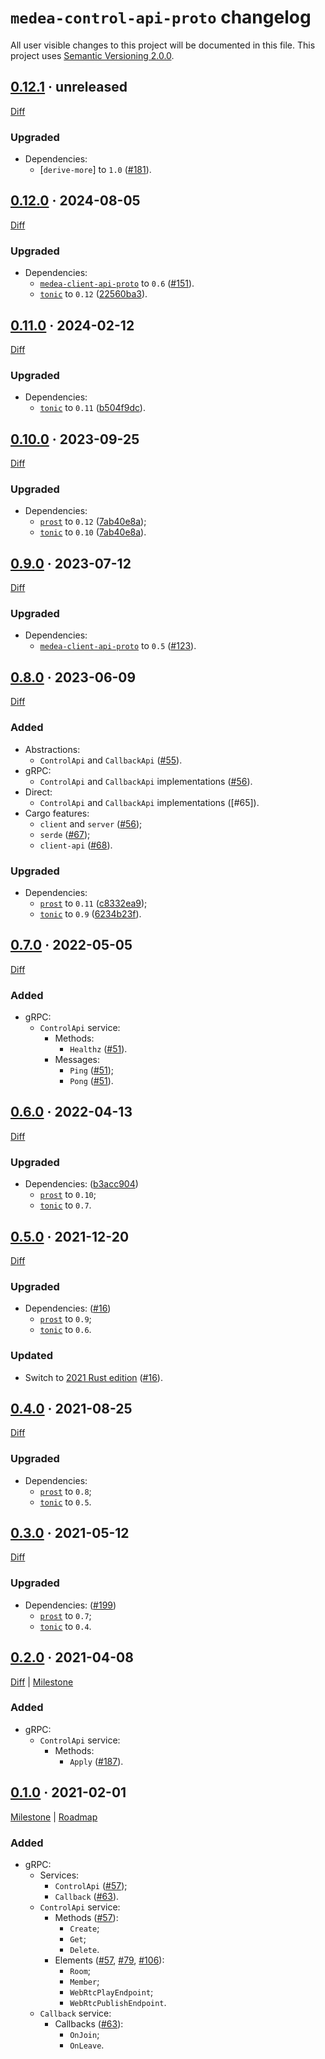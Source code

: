 `medea-control-api-proto` changelog
===================================

All user visible changes to this project will be documented in this file. This project uses [Semantic Versioning 2.0.0].




## [0.12.1] · unreleased
[0.12.1]: /../../tree/medea-control-api-proto-0.12.1/proto/control-api

[Diff](/../../compare/medea-control-api-proto-0.12.0...medea-control-api-proto-0.12.1)

### Upgraded

- Dependencies:
    - [`derive-more`] to `1.0` ([#181]).

[#181]: /../../pull/181




## [0.12.0] · 2024-08-05
[0.12.0]: /../../tree/medea-control-api-proto-0.12.0/proto/control-api

[Diff](/../../compare/medea-control-api-proto-0.11.0...medea-control-api-proto-0.12.0)

### Upgraded

- Dependencies:
    - [`medea-client-api-proto`] to `0.6` ([#151]).
    - [`tonic`] to `0.12` ([22560ba3]).

[#151]: /../../pull/151
[22560ba3]: /../../commit/22560ba3d0d970c907c060231a5c6363d5c1dbfa




## [0.11.0] · 2024-02-12
[0.11.0]: /../../tree/medea-control-api-proto-0.11.0/proto/control-api

[Diff](/../../compare/medea-control-api-proto-0.10.0...medea-control-api-proto-0.11.0)

### Upgraded

- Dependencies:
    - [`tonic`] to `0.11` ([b504f9dc]).

[b504f9dc]: /../../commit/b504f9dc97451135e2138afabf67935e3bc53475




## [0.10.0] · 2023-09-25
[0.10.0]: /../../tree/medea-control-api-proto-0.10.0/proto/control-api

[Diff](/../../compare/medea-control-api-proto-0.9.0...medea-control-api-proto-0.10.0)

### Upgraded

- Dependencies:
    - [`prost`] to `0.12` ([7ab40e8a]);
    - [`tonic`] to `0.10` ([7ab40e8a]).

[7ab40e8a]: /../../commit/7ab40e8a48b4add3ddee31935f11dbcd09cecece




## [0.9.0] · 2023-07-12
[0.9.0]: /../../tree/medea-control-api-proto-0.9.0/proto/control-api

[Diff](/../../compare/medea-control-api-proto-0.8.0...medea-control-api-proto-0.9.0)

### Upgraded

- Dependencies:
    - [`medea-client-api-proto`] to `0.5` ([#123]).

[#123]: /../../pull/123




## [0.8.0] · 2023-06-09
[0.8.0]: /../../tree/medea-control-api-proto-0.8.0/proto/control-api

[Diff](/../../compare/medea-control-api-proto-0.7.0...medea-control-api-proto-0.8.0)

### Added

- Abstractions:
    - `ControlApi` and `CallbackApi` ([#55]).
- gRPC:
    - `ControlApi` and `CallbackApi` implementations ([#56]).
- Direct:
    - `ControlApi` and `CallbackApi` implementations ([#65]).
- Cargo features:
    - `client` and `server` ([#56]);
    - `serde` ([#67]);
    - `client-api` ([#68]).

### Upgraded

- Dependencies:
    - [`prost`] to `0.11` ([c8332ea9]);
    - [`tonic`] to `0.9` ([6234b23f]).

[#55]: /../../pull/55
[#56]: /../../pull/56
[#67]: /../../pull/67
[#68]: /../../pull/68
[6234b23f]: /../../commit/6234b23f66e81c0ce411dfb8cdf983eda51cd2ad
[c8332ea9]: /../../commit/c8332ea9b6310958549e750a5553294f894c2d7b




## [0.7.0] · 2022-05-05
[0.7.0]: /../../tree/medea-control-api-proto-0.7.0/proto/control-api

[Diff](/../../compare/medea-control-api-proto-0.6.0...medea-control-api-proto-0.7.0)

### Added

- gRPC:
    - `ControlApi` service:
        - Methods:
            - `Healthz` ([#51]).
        - Messages:
            - `Ping` ([#51]);
            - `Pong` ([#51]).

[#51]: /../../pull/51




## [0.6.0] · 2022-04-13
[0.6.0]: /../../tree/medea-control-api-proto-0.6.0/proto/control-api

[Diff](/../../compare/medea-control-api-proto-0.5.0...medea-control-api-proto-0.6.0)

### Upgraded

- Dependencies: ([b3acc904])
    - [`prost`] to `0.10`;
    - [`tonic`] to `0.7`.

[b3acc904]: /../../commit/b3acc904165329946d0efbf2f1e7bf9dff1271df




## [0.5.0] · 2021-12-20
[0.5.0]: /../../tree/medea-control-api-proto-0.5.0/proto/control-api

[Diff](/../../compare/medea-control-api-proto-0.4.0...medea-control-api-proto-0.5.0)

### Upgraded

- Dependencies: ([#16])
    - [`prost`] to `0.9`;
    - [`tonic`] to `0.6`.

### Updated

- Switch to [2021 Rust edition][012-1] ([#16]).

[#16]: /../../pull/16
[012-1]: https://doc.rust-lang.org/edition-guide/rust-2021/index.html




## [0.4.0] · 2021-08-25
[0.4.0]: /../../tree/medea-control-api-proto-0.4.0/proto/control-api

[Diff](/../../compare/a2ce6b92...medea-control-api-proto-0.4.0)

### Upgraded

- Dependencies:
    - [`prost`] to `0.8`;
    - [`tonic`] to `0.5`.




## [0.3.0] · 2021-05-12
[0.3.0]: https://github.com/instrumentisto/medea/tree/medea-control-api-proto-0.3.0/proto/control-api

[Diff](https://github.com/instrumentisto/medea/compare/medea-control-api-proto-0.2.0...medea-control-api-proto-0.3.0)

### Upgraded

- Dependencies: ([#199])
    - [`prost`] to `0.7`;
    - [`tonic`] to `0.4`.

[#199]: https://github.com/instrumentisto/medea/pull/199




## [0.2.0] · 2021-04-08
[0.2.0]: https://github.com/instrumentisto/medea/tree/medea-control-api-proto-0.2.0/proto/control-api

[Diff](https://github.com/instrumentisto/medea/compare/medea-control-api-proto-0.1.0...medea-control-api-proto-0.2.0) | [Milestone](https://github.com/instrumentisto/medea/milestone/2)

### Added

- gRPC:
    - `ControlApi` service:
        - Methods:
            - `Apply` ([#187]).

[#187]: https://github.com/instrumentisto/medea/pull/187




## [0.1.0] · 2021-02-01
[0.1.0]: https://github.com/instrumentisto/medea/tree/medea-control-api-proto-0.1.0/proto/control-api

[Milestone](https://github.com/instrumentisto/medea/milestone/2) | [Roadmap](https://github.com/instrumentisto/medea/issues/27)

### Added

- gRPC:
    - Services:
        - `ControlApi` ([#57]);
        - `Callback` ([#63]).
    - `ControlApi` service:
        - Methods ([#57]):
            - `Create`;
            - `Get`;
            - `Delete`.
        - Elements ([#57], [#79], [#106]):
            - `Room`;
            - `Member`;
            - `WebRtcPlayEndpoint`;
            - `WebRtcPublishEndpoint`.
    - `Callback` service:
        - Callbacks ([#63]):
            - `OnJoin`;
            - `OnLeave`.

[#57]: https://github.com/instrumentisto/medea/pull/57
[#63]: https://github.com/instrumentisto/medea/pull/63
[#79]: https://github.com/instrumentisto/medea/pull/79
[#106]: https://github.com/instrumentisto/medea/pull/106




[`derive_more`]: https://docs.rs/derive_more
[`medea-client-api-proto`]: https://docs.rs/medea-client-api-proto
[`prost`]: https://docs.rs/prost
[`tonic`]: https://docs.rs/tonic
[Semantic Versioning 2.0.0]: https://semver.org
